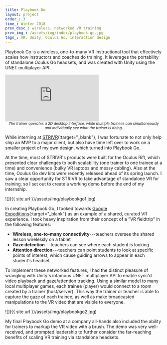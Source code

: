 ```yaml
---
title: Playbook Go
layout: project
order_: 3
time_: Winter 2018
prev_desc_: wireless, networked VR training
prev_img_: /assets/img/index/playbook-go.jpg
tags_: VR, Unity, Oculus Go, interaction design
---
```


Playbook Go is a wireless, one-to-many VR instructional tool that effectively scales how instructors and coaches do training. It leverages the portability of standalone Oculus Go headsets, and was created with Unity using the UNET multiplayer API.

<p><div class="yt-vid-wrapper"><iframe src="https://www.youtube.com/embed/S7rBHZ6hDKU?rel=0&amp;showinfo=0" frameborder="0" allow="encrypted-media" allowfullscreen></iframe></div>
<center><sub><i>The trainer operates a 2D desktop interface, while multiple trainees can simultaneously and individually see what the trainer is doing.</i></sub></center></p>

While interning at [STRIVR](https://strivr.com/){:target="_blank"}, I was fortunate to not only help ship an MVP to a major client, but also have time left over to work on a smaller project of my own design, which turned into Playbook Go.

At the time, most of STRIVR's products were built for the Oculus Rift, which presented clear challenges to both scalability (one trainer to one trainee at a time) and convenience (bulky VR laptops and messy cabling). Also at the time, Oculus Go dev kits were recently released ahead of its spring launch. I saw a clear opportunity for STRIVR to take advantage of standalone VR for training, so I set out to create a working demo before the end of my internship.

![]({{ site.url }}/assets/img/playbookgo1.jpg)

In creating Playbook Go, I tooked towards [Google Expeditions](https://edu.google.com/expeditions/#about){:target="_blank"} as an example of a shared, curated VR experience. I took heavy inspiration from their concept of a "VR fieldtrip" in the following features:

* **Wireless, one-to-many connectivity**---teachers oversee the shared lesson wirelessly on a tablet
* **Gaze detection**---teachers can see where each student is looking
* **Attention direction**---teachers can point students to look at specific points of interest, which cause guiding arrows to appear in each student's headset

To implement these networked features, I had the distinct pleasure of wrangling with Unity's infamous UNET multiplayer API to enable sync'd video playback and gaze/attention tracking. Using a similar model to many local multiplayer games, each trainee (player) would connect to a room created by a trainer (host/server). This way the trainer or teacher is able to capture the gaze of each trainee, as well as make broadcasted manipulations to the VR video that are visible to everyone.

![]({{ site.url }}/assets/img/playbookgo2.jpg)

My final Playbook Go demo at a company all-hands also included the ability for trainers to markup the VR video with a brush. The demo was very well-received, and prompted leadership to further consider the far-reaching benefits of scaling VR training via standalone headsets.
